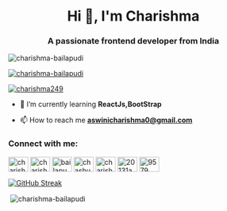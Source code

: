 <h1 align="center">Hi 👋, I'm Charishma</h1>
<h3 align="center">A passionate frontend developer from India</h3>

<p align="left"> <img src="https://komarev.com/ghpvc/?username=charishma-bailapudi&label=Profile%20views&color=0e75b6&style=flat" alt="charishma-bailapudi" /> </p>

<p align="left"> <a href="https://github.com/ryo-ma/github-profile-trophy"><img src="https://github-profile-trophy.vercel.app/?username=charishma-bailapudi" alt="charishma-bailapudi" /></a> </p>

<p align="left"> <a href="https://twitter.com/charishma249" target="blank"><img src="https://img.shields.io/twitter/follow/charishma249?logo=twitter&style=for-the-badge" alt="charishma249" /></a> </p>

- 🌱 I’m currently learning **ReactJs,BootStrap**

- 📫 How to reach me **aswinicharishma0@gmail.com**

<h3 align="left">Connect with me:</h3>
<p align="left">
<a href="https://codepen.io/charishma-bailapudi" target="blank"><img align="center" src="https://raw.githubusercontent.com/rahuldkjain/github-profile-readme-generator/master/src/images/icons/Social/codepen.svg" alt="charishma-bailapudi" height="30" width="40" /></a>
<a href="https://twitter.com/charishma249" target="blank"><img align="center" src="https://raw.githubusercontent.com/rahuldkjain/github-profile-readme-generator/master/src/images/icons/Social/twitter.svg" alt="charishma249" height="30" width="40" /></a>
<a href="https://linkedin.com/in/bailapudi-aswini-charishma-1b6886233" target="blank"><img align="center" src="https://raw.githubusercontent.com/rahuldkjain/github-profile-readme-generator/master/src/images/icons/Social/linked-in-alt.svg" alt="bailapudi aswini charishma" height="30" width="40" /></a>
<a href="https://instagram.com/chashu_0204" target="blank"><img align="center" src="https://raw.githubusercontent.com/rahuldkjain/github-profile-readme-generator/master/src/images/icons/Social/instagram.svg" alt="chashu_0204" height="30" width="40" /></a>
<a href="https://www.codechef.com/users/charishma456" target="blank"><img align="center" src="https://cdn.jsdelivr.net/npm/simple-icons@3.1.0/icons/codechef.svg" alt="charishma456" height="30" width="40" /></a>
<a href="https://www.hackerrank.com/20131a44101" target="blank"><img align="center" src="https://raw.githubusercontent.com/rahuldkjain/github-profile-readme-generator/master/src/images/icons/Social/hackerrank.svg" alt="20131a44101" height="30" width="40" /></a>
<a href="https://discord.gg/9579" target="blank"><img align="center" src="https://raw.githubusercontent.com/rahuldkjain/github-profile-readme-generator/master/src/images/icons/Social/discord.svg" alt="9579" height="30" width="40" /></a>
</p>

[![GitHub Streak](https://github-readme-streak-stats.herokuapp.com?user=Charishma-Bailapudi&theme=onedark_duo&hide_border=true&date_format=j%20M%5B%20Y%5D)](https://git.io/streak-stats)

<p>&nbsp;<img align="center" src="https://github-readme-stats.vercel.app/api?username=charishma-bailapudi&show_icons=true&locale=en" alt="charishma-bailapudi" /></p>


